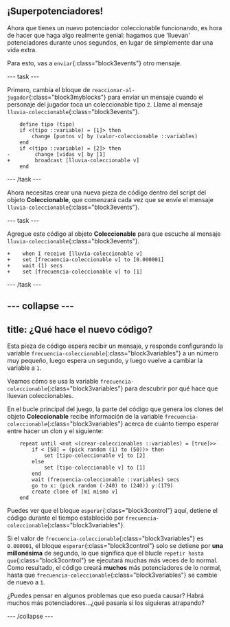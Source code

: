 ## ¡Superpotenciadores!

Ahora que tienes un nuevo potenciador coleccionable funcionando, es hora de hacer que haga algo realmente genial: hagamos que 'lluevan' potenciadores durante unos segundos, en lugar de simplemente dar una vida extra.

Para esto, vas a `enviar`{:class="block3events"} otro mensaje.

--- task ---

Primero, cambia el bloque de `reaccionar-al-jugador`{:class="block3myblocks"} para enviar un mensaje cuando el personaje del jugador toca un coleccionable tipo `2`. Llame al mensaje `lluvia-coleccionable`{:class="block3events"}.

```blocks3
    define tipo (tipo)
    if <(tipo ::variable) = [1]> then
        change [puntos v] by (valor-coleccionable ::variables)
    end
    if <(tipo ::variable) = [2]> then
-        change [vidas v] by [1]    
+        broadcast [lluvia-coleccionable v]
    end
```

--- /task ---

Ahora necesitas crear una nueva pieza de código dentro del script del objeto **Coleccionable**, que comenzará cada vez que se envíe el mensaje `lluvia-coleccionable`{:class="block3events"}.

--- task ---

Agregue este código al objeto **Coleccionable** para que escuche al mensaje `lluvia-coleccionable`{:class="block3events"}.

```blocks3
+    when I receive [lluvia-coleccionable v]
+    set [frecuencia-coleccionable v] to [0.000001]
+    wait (1) secs
+    set [frecuencia-coleccionable v] to [1]
```

--- /task ---

--- collapse ---
---
title: ¿Qué hace el nuevo código?
---

Esta pieza de código espera recibir un mensaje, y responde configurando la variable `frecuencia-coleccionable`{:class="block3variables"} a un número muy pequeño, luego espera un segundo, y luego vuelve a cambiar la variable a `1`.

Veamos cómo se usa la variable `frecuencia-coleccionable`{:class="block3variables"} para descubrir por qué hace que lluevan coleccionables.

En el bucle principal del juego, la parte del código que genera los clones del objeto **Coleccionable** recibe información de la variable `frecuencia-coleccionable`{:class="block3variables"} acerca de cuánto tiempo esperar entre hacer un clon y el siguiente:

```blocks3
    repeat until <not <(crear-coleccionables ::variables) = [true]>>
        if < [50] = (pick random (1) to (50))> then
            set [tipo-coleccionable v] to [2]
        else
            set [tipo-coleccionable v] to [1]
        end
        wait (frecuencia-coleccionable ::variables) secs
        go to x: (pick random (-240) to (240)) y:(179)
        create clone of [mí mismo v]
    end
```

Puedes ver que el bloque `esperar`{:class="block3control"} aquí, detiene el código durante el tiempo establecido por `frecuencia-coleccionable`{:class="block3variables"}.

Si el valor de `frecuencia-coleccionable`{:class="block3variables"} es `0.000001`, el bloque `esperar`{:class="block3control"} solo se detiene por **una millonésima** de segundo, lo que significa que el blucle `repetir hasta que`{:class="block3control"} se ejecutará muchas más veces de lo normal. Como resultado, el código creará **muchos** más potenciadores de lo normal, hasta que `frecuencia-coleccionable`{:class="block3variables"} se cambie de nuevo a `1`.

¿Puedes pensar en algunos problemas que eso pueda causar? Habrá muchos más potenciadores…¿qué pasaría si los siguieras atrapando?

--- /collapse ---